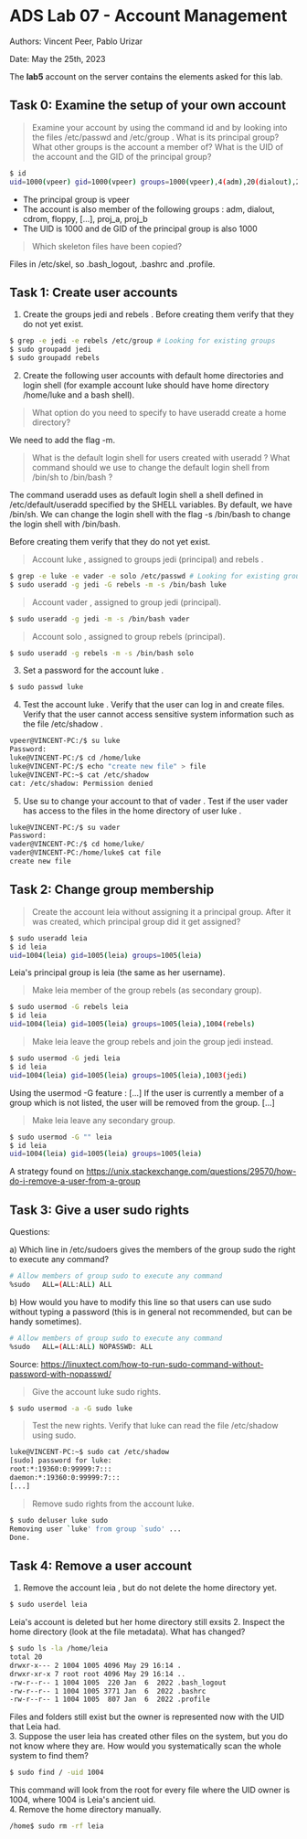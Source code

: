 # ADS Lab 07 - Account Management

Authors: Vincent Peer, Pablo Urizar

Date: May the 25th, 2023

The **lab5** account on the server contains the elements asked for this lab.

## Task 0: Examine the setup of your own account

> Examine your account by using the command id and by looking into the files /etc/passwd and /etc/group . What is its principal group? What other groups is the account a member of? What is the UID of the account and the GID of the principal group?

```sh
$ id  
uid=1000(vpeer) gid=1000(vpeer) groups=1000(vpeer),4(adm),20(dialout),24(cdrom),25(floppy),27(sudo),29(audio),30(dip),44(video),46(plugdev),116(netdev),1001(proj_a),1002(proj_b)  
```
- The principal group is vpeer
- The account is also member of the following groups : adm, dialout, cdrom, floppy, [...], proj_a, proj_b
- The UID is 1000 and de GID of the principal group is also 1000

> Which skeleton files have been copied?

Files in /etc/skel, so .bash_logout, .bashrc and .profile.

## Task 1: Create user accounts

1. Create the groups jedi and rebels . Before creating them verify that they do not yet exist.

```sh
$ grep -e jedi -e rebels /etc/group # Looking for existing groups
$ sudo groupadd jedi
$ sudo groupadd rebels
```

2. Create the following user accounts with default home directories and login shell (for example account luke should have home directory /home/luke and a bash shell).

> What option do you need to specify to have useradd create a home directory? 

We need to add the flag -m.

> What is the default login shell for users created with useradd ? What command should we use to change the default login shell from /bin/sh to /bin/bash ?

The command useradd uses as default login shell a shell defined in /etc/default/useradd specified by the SHELL variables. By default, we have /bin/sh. We can change the login shell with the flag -s /bin/bash to change the login shell with /bin/bash.

Before creating them verify that they do not yet exist.

> Account luke , assigned to groups jedi (principal) and rebels .

```sh
$ grep -e luke -e vader -e solo /etc/passwd # Looking for existing groups
$ sudo useradd -g jedi -G rebels -m -s /bin/bash luke
```

> Account vader , assigned to group jedi (principal).

```sh
$ sudo useradd -g jedi -m -s /bin/bash vader
```

> Account solo , assigned to group rebels (principal).

```sh
$ sudo useradd -g rebels -m -s /bin/bash solo
```

3. Set a password for the account luke .

```sh
$ sudo passwd luke
```

4. Test the account luke . Verify that the user can log in and create files. Verify that the user cannot access sensitive system information such as the file /etc/shadow .

```sh
vpeer@VINCENT-PC:/$ su luke
Password:
luke@VINCENT-PC:/$ cd /home/luke
luke@VINCENT-PC:/$ echo "create new file" > file
luke@VINCENT-PC:~$ cat /etc/shadow
cat: /etc/shadow: Permission denied
```

5. Use su to change your account to that of vader . Test if the user vader has access to the files in the home directory of user luke .

```sh
luke@VINCENT-PC:/$ su vader
Password:
vader@VINCENT-PC:/$ cd home/luke/
vader@VINCENT-PC:/home/luke$ cat file
create new file
```

## Task 2: Change group membership

>  Create the account leia without assigning it a principal group. After it was created, which principal group did it get assigned?

```sh
$ sudo useradd leia
$ id leia
uid=1004(leia) gid=1005(leia) groups=1005(leia)
```
Leia's principal group is leia (the same as her username).
> Make leia member of the group rebels (as secondary group).

```sh
$ sudo usermod -G rebels leia
$ id leia
uid=1004(leia) gid=1005(leia) groups=1005(leia),1004(rebels)
```

> Make leia leave the group rebels and join the group jedi instead.

```sh
$ sudo usermod -G jedi leia
$ id leia
uid=1004(leia) gid=1005(leia) groups=1005(leia),1003(jedi)
```
Using the usermod -G feature : [...] If the user is currently a member of a group which is not listed, the user will be removed from the group. [...]
> Make leia leave any secondary group.

```sh
$ sudo usermod -G "" leia
$ id leia
uid=1004(leia) gid=1005(leia) groups=1005(leia)
```
A strategy found on https://unix.stackexchange.com/questions/29570/how-do-i-remove-a-user-from-a-group
## Task 3: Give a user sudo rights

Questions:

a) Which line in /etc/sudoers gives the members of the group sudo the right to execute any command?
```sh
# Allow members of group sudo to execute any command
%sudo   ALL=(ALL:ALL) ALL
```


b) How would you have to modify this line so that users can use sudo without typing a password (this is in general not recommended, but can be handy sometimes).
```sh
# Allow members of group sudo to execute any command
%sudo   ALL=(ALL:ALL) NOPASSWD: ALL
```
Source: https://linuxtect.com/how-to-run-sudo-command-without-password-with-nopasswd/
> Give the account luke sudo rights.

```sh
$ sudo usermod -a -G sudo luke
```

> Test the new rights. Verify that luke can read the file /etc/shadow using sudo.

```sh
luke@VINCENT-PC:~$ sudo cat /etc/shadow
[sudo] password for luke:
root:*:19360:0:99999:7:::
daemon:*:19360:0:99999:7:::
[...]
```

> Remove sudo rights from the account luke.

```sh
$ sudo deluser luke sudo
Removing user `luke' from group `sudo' ...
Done.
```

## Task 4: Remove a user account

1. Remove the account leia , but do not delete the home directory yet.
```sh
$ sudo userdel leia
```
Leia's account is deleted but her home directory still exsits
2. Inspect the home directory (look at the file metadata). What has changed?
```sh
$ sudo ls -la /home/leia
total 20
drwxr-x--- 2 1004 1005 4096 May 29 16:14 .
drwxr-xr-x 7 root root 4096 May 29 16:14 ..
-rw-r--r-- 1 1004 1005  220 Jan  6  2022 .bash_logout
-rw-r--r-- 1 1004 1005 3771 Jan  6  2022 .bashrc
-rw-r--r-- 1 1004 1005  807 Jan  6  2022 .profile
```
Files and folders still exist but the owner is represented now with the UID that Leia had.  
3. Suppose the user leia has created other files on the system, but you do not know where they are. How would you systematically scan the whole system to find them?
```sh
$ sudo find / -uid 1004
```
This command will look from the root for every file where the UID owner is 1004, where 1004 is Leia's ancient uid.  
4. Remove the home directory manually.
```sh
/home$ sudo rm -rf leia
```